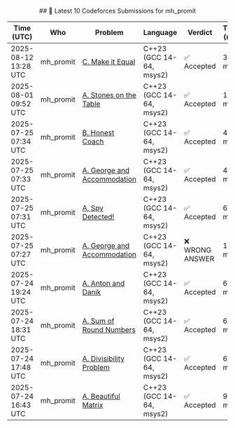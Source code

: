 <p align="center">
<p align="center">
<p align="center">
<p align="center">
<p align="center">
<p align="center">
<p align="center">
<p align="center">
<p align="center">
<p align="center">
<p align="center">
<p align="center">
<p align="center">
<p align="center">
<p align="center">
<p align="center">
<p align="center">
<p align="center">
<p align="center">
<p align="center">
<p align="center">
<p align="center">
<p align="center">
<p align="center">
<p align="center">
<p align="center">
<p align="center">
<p align="center">
<p align="center">
<p align="center">
<p align="center">
<p align="center">
<p align="center">
<p align="center">
<p align="center">
<p align="center">
<p align="center">
<p align="center">
<p align="center">
<p align="center">
<p align="center">
<p align="center">
<p align="center">
<p align="center">
<p align="center">
<p align="center">
<p align="center">
<p align="center">
<p align="center">
<p align="center">
<p align="center">
<p align="center">
<p align="center">
<p align="center">
<p align="center">
<p align="center">
<p align="center">
<p align="center">
<p align="center">
<p align="center">
<p align="center">
<p align="center">
<p align="center">
<p align="center">
<p align="center">
<p align="center">
<p align="center">
<p align="center">
<p align="center">
<p align="center">
<p align="center">
<p align="center">
<p align="center">
<p align="center">
<p align="center">
<p align="center">
<p align="center">
<p align="center">
<p align="center">
<p align="center">
<p align="center">
<p align="center">
<p align="center">
<p align="center">
<p align="center">
<p align="center">
<p align="center">
<p align="center">
<p align="center">
<p align="center">
<p align="center">
<p align="center">
<p align="center">
<p align="center">
<p align="center">
<p align="center">
<p align="center">
<p align="center">
<p align="center">
<p align="center">
<p align="center">
<p align="center">
<p align="center">
<p align="center">
<p align="center">
<p align="center">
<p align="center">
<p align="center">
<p align="center">
<p align="center">
<p align="center">
<p align="center">
<p align="center">
<p align="center">
<p align="center">
<p align="center">
<p align="center">
<p align="center">
<p align="center">
<p align="center">
<p align="center">
<p align="center">
<p align="center">
<p align="center">
<p align="center">
<p align="center">
<p align="center">
<p align="center">
<p align="center">
<p align="center">
<p align="center">
<p align="center">
<p align="center">
<p align="center">
<p align="center">
<p align="center">
<p align="center">
<p align="center">
<p align="center">
<p align="center">
<p align="center">
<p align="center">
<p align="center">
<p align="center">
<p align="center">
<p align="center">
<p align="center">
<p align="center">
<p align="center">
<p align="center">
<p align="center">
<p align="center">
<p align="center">
<p align="center">
<p align="center">
<p align="center">
<p align="center">
<p align="center">
<p align="center">
<p align="center">
<p align="center">
<p align="center">
<p align="center">
<p align="center">
<p align="center">
<p align="center">
<p align="center">
<p align="center">
<p align="center">
<p align="center">
<p align="center">
<p align="center">
<p align="center">
<p align="center">
<p align="center">
<p align="center">
<p align="center">
<p align="center">
<p align="center">
<p align="center">
<p align="center">
<p align="center">
<p align="center">
<p align="center">
<p align="center">
<p align="center">
<p align="center">
<p align="center">
<p align="center">
<p align="center">
<p align="center">
<p align="center">
<p align="center">
<p align="center">
<p align="center">
<p align="center">
<p align="center">
<p align="center">
<p align="center">
<p align="center">
<p align="center">
<p align="center">
<p align="center">
<p align="center">
<p align="center">
<p align="center">
<p align="center">
<p align="center">
<p align="center">
<p align="center">
<p align="center">
<p align="center">
<p align="center">
<p align="center">
<p align="center">
<p align="center">
<p align="center">
<p align="center">
<p align="center">
<p align="center">
<p align="center">
<p align="center">
<p align="center">
<p align="center">
<p align="center">
<p align="center">
<p align="center">
<p align="center">
<p align="center">
<p align="center">
<p align="center">
<p align="center">
<p align="center">
<p align="center">
<p align="center">
<p align="center">
<p align="center">
<p align="center">
<p align="center">
<p align="center">
<p align="center">
<p align="center">
<p align="center">
<p align="center">
<p align="center">
<p align="center">
<p align="center">
<p align="center">
<p align="center">
<p align="center">
<p align="center">
<p align="center">
<p align="center">
<p align="center">
<p align="center">
<p align="center">
<p align="center">
<p align="center">
<p align="center">
<p align="center">
<p align="center">
<p align="center">
<p align="center">
<p align="center">
<p align="center">
<p align="center">
<p align="center">
<p align="center">
<p align="center">
<p align="center">
<p align="center">
<p align="center">
<p align="center">
<p align="center">
<p align="center">
<p align="center">
<p align="center">
<p align="center">
<p align="center">
<p align="center">
<p align="center">
<p align="center">
<p align="center">
<p align="center">
<p align="center">
<p align="center">
<p align="center">
<p align="center">
<p align="center">
<p align="center">
<p align="center">
<p align="center">
<p align="center">
<p align="center">
<p align="center">
<p align="center">
<p align="center">
<p align="center">
<p align="center">
<p align="center">
<p align="center">
<p align="center">
<p align="center">
<p align="center">
<p align="center">
<p align="center">
<p align="center">
<p align="center">
<p align="center">
<p align="center">
<p align="center">
<p align="center">
<p align="center">
<p align="center">
<p align="center">
<p align="center">
<p align="center">
<p align="center">
<p align="center">
<p align="center">
<p align="center">
<p align="center">
<p align="center">
<p align="center">
<p align="center">
<p align="center">
<p align="center">
<p align="center">
<p align="center">
<p align="center">
<p align="center">
<p align="center">
<p align="center">
<p align="center">
<p align="center">
<p align="center">
<p align="center">
<p align="center">
<p align="center">
<p align="center">
<p align="center">
<p align="center">
<p align="center">
<p align="center">
<p align="center">
<p align="center">
<p align="center">
<p align="center">
<p align="center">
<p align="center">
<p align="center">
<p align="center">
<p align="center">
<p align="center">
<p align="center">
<p align="center">
<p align="center">
<p align="center">
<p align="center">
<p align="center">
<p align="center">
<p align="center">
<p align="center">
<p align="center">
<p align="center">
<p align="center">
<p align="center">
<p align="center">
<p align="center">
<p align="center">
<p align="center">
<p align="center">
<p align="center">
<p align="center">
<p align="center">
<p align="center">
<p align="center">
<p align="center">
<p align="center">
<p align="center">
<p align="center">
<p align="center">
<p align="center">
<p align="center">
<p align="center">
<p align="center">
<p align="center">
<p align="center">
<p align="center">
<p align="center">
<p align="center">
<p align="center">
<p align="center">
<p align="center">
<p align="center">
<p align="center">
<p align="center">
<p align="center">
<p align="center">
<p align="center">
<p align="center">
<p align="center">
<p align="center">
<p align="center">
<p align="center">
<p align="center">
<p align="center">
<p align="center">
<p align="center">
<p align="center">
<p align="center">
<p align="center">
<p align="center">
<p align="center">
<p align="center">
<p align="center">
<p align="center">
<p align="center">
<p align="center">
<p align="center">
<p align="center">
<p align="center">
<p align="center">
<p align="center">
<p align="center">
<p align="center">
<p align="center">
<p align="center">
<p align="center">
<p align="center">
<p align="center">
<p align="center">
<p align="center">
<p align="center">
<p align="center">
<p align="center">
<p align="center">
<p align="center">
<p align="center">
<p align="center">
<p align="center">
<p align="center">
<p align="center">
<p align="center">
<p align="center">
<p align="center">
<p align="center">
<p align="center">
<p align="center">
<p align="center">
<p align="center">
<p align="center">
<p align="center">
<p align="center">
<p align="center">
<p align="center">
<p align="center">
<p align="center">
<p align="center">
<p align="center">
<p align="center">
<p align="center">
<p align="center">
<p align="center">
<p align="center">
<p align="center">
<p align="center">
<p align="center">
<p align="center">
<p align="center">
<p align="center">
<p align="center">
<p align="center">
<p align="center">
  ## 🚀 Latest 10 Codeforces Submissions for mh_promit
</p>


| Time (UTC) | Who | Problem | Language | Verdict | Time (ms) | Memory | Submission |
|------------|-----|---------|----------|---------|-----------|--------|------------|
| 2025-08-12 13:28 UTC | mh_promit | [C. Make it Equal](https://codeforces.com/contest/2131/problem/C) | C++23 (GCC 14-64, msys2) | ✅ Accepted | 312 ms | 9600 KB | [Link](https://codeforces.com/contest/2131/submission/333659136) |
| 2025-08-01 09:52 UTC | mh_promit | [A. Stones on the Table](https://codeforces.com/contest/266/problem/A) | C++23 (GCC 14-64, msys2) | ✅ Accepted | 122 ms | 100 KB | [Link](https://codeforces.com/contest/266/submission/331934531) |
| 2025-07-25 07:34 UTC | mh_promit | [B. Honest Coach](https://codeforces.com/contest/1360/problem/B) | C++23 (GCC 14-64, msys2) | ✅ Accepted | 46 ms | 0 KB | [Link](https://codeforces.com/contest/1360/submission/330769467) |
| 2025-07-25 07:33 UTC | mh_promit | [A. George and Accommodation](https://codeforces.com/contest/467/problem/A) | C++23 (GCC 14-64, msys2) | ✅ Accepted | 46 ms | 100 KB | [Link](https://codeforces.com/contest/467/submission/330769338) |
| 2025-07-25 07:31 UTC | mh_promit | [A. Spy Detected!](https://codeforces.com/contest/1512/problem/A) | C++23 (GCC 14-64, msys2) | ✅ Accepted | 62 ms | 0 KB | [Link](https://codeforces.com/contest/1512/submission/330769094) |
| 2025-07-25 07:27 UTC | mh_promit | [A. George and Accommodation](https://codeforces.com/contest/467/problem/A) | C++23 (GCC 14-64, msys2) | ❌ WRONG ANSWER | 15 ms | 0 KB | [Link](https://codeforces.com/contest/467/submission/330768646) |
| 2025-07-24 19:24 UTC | mh_promit | [A. Anton and Danik](https://codeforces.com/contest/734/problem/A) | C++23 (GCC 14-64, msys2) | ✅ Accepted | 62 ms | 0 KB | [Link](https://codeforces.com/contest/734/submission/330670021) |
| 2025-07-24 18:31 UTC | mh_promit | [A. Sum of Round Numbers](https://codeforces.com/contest/1352/problem/A) | C++23 (GCC 14-64, msys2) | ✅ Accepted | 61 ms | 0 KB | [Link](https://codeforces.com/contest/1352/submission/330664729) |
| 2025-07-24 17:48 UTC | mh_promit | [A. Divisibility Problem](https://codeforces.com/contest/1328/problem/A) | C++23 (GCC 14-64, msys2) | ✅ Accepted | 62 ms | 0 KB | [Link](https://codeforces.com/contest/1328/submission/330658747) |
| 2025-07-24 16:43 UTC | mh_promit | [A. Beautiful Matrix](https://codeforces.com/contest/263/problem/A) | C++23 (GCC 14-64, msys2) | ✅ Accepted | 92 ms | 0 KB | [Link](https://codeforces.com/contest/263/submission/330649229) |
